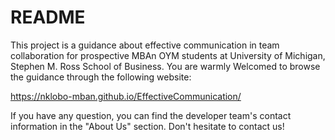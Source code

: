 # README

This project is a guidance about effective communication in team collaboration for prospective MBAn OYM students at University of Michigan, Stephen M. Ross School of Business.
You are warmly Welcomed to browse the guidance through the following website: 

https://nklobo-mban.github.io/EffectiveCommunication/

If you have any question, you can find the developer team's contact information in the "About Us" section. Don't hesitate to contact us!
